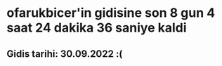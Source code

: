 # ofarukbicer'in gidisine son 8 gun 4 saat 24 dakika 36 saniye kaldi

## Gidis tarihi: 30.09.2022 :(